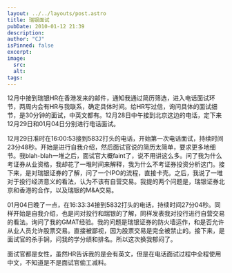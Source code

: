 ```yaml
---
layout: ../../layouts/post.astro
title: 瑞银面试
pubDate: 2010-01-12 21:39
description: 
author: "CJ"
isPinned: false
excerpt: 
image:
  src:
  alt:
tags: 
---
```

12月中接到瑞银HR在香港发来的邮件，通知我通过简历筛选，进入电话面试环节，两周内会有HR与我联系，确定具体时间。给HR写过信，询问具体的面试细节，是30分钟的面试，中英文都有。12月28日中午接到北京这边的电话，定下来12月29日和01月04日分别进行电话面试。

12月29日准时在16:00:53接到5832打头的电话，开始第一次电话面试，持续时间23分48秒。开始是进行自我介绍，然后面试官说的简历太简单，要求更多地细节。我blah-blah一堆之后，面试官大概faint了，说不用讲这么多。问了我为什么考证券从业资格，我却花了一堆时间来解释，我为什么不考证券投资分析这门。接下来，是对瑞银证券的了解，问了一个IPO的流程，直接卡壳。之后，我说了一堆对于投行经济意义的看法，认为不该有自营交易。我提的两个问题是，瑞银证券北京和香港的合作，以及瑞银的M&amp;A交易。

01月04日晚了一点，在16:33:34接到5832打头的电话，持续时间27分04秒。同样开始是自我介绍，也是问对投行和瑞银的了解，同样发表我对投行进行自营交易的看法。询问了我的GMAT经验。我的问题是瑞银证券的防火墙运作，和是否允许从业人员允许股票交易。直接被鄙视，因为股票交易是完全被禁止的。接下来，是面试官的杀手锏，问我的学分绩和排名。所以这次换我郁闷了。

面试官都是女性，虽然HR告诉我的是会有英文，但是在电话面试过程中全程使用中文，不知道是不是面试官偷工减料。
